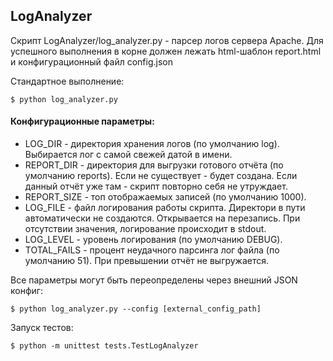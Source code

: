 ## LogAnalyzer

Скрипт LogAnalyzer/log_analyzer.py - парсер логов сервера Apache. 
Для успешного выполнения в корне должен лежать html-шаблон report.html и конфигурационный файл config.json

Стандартное выполнение:

    $ python log_analyzer.py

#### Конфигурационные параметры:

* LOG_DIR - директория хранения логов (по умолчанию log). Выбирается лог с самой свежей датой в имени.
* REPORT_DIR - директория для выгрузки готового отчёта (по умолчанию reports). Если не существует - будет создана. Если данный отчёт уже там - скрипт повторно себя не утруждает.
* REPORT_SIZE - топ отображаемых записей (по умолчанию 1000).
* LOG_FILE - файл логирования работы скрипта. Директори в пути автоматически не создаются. Открывается на  перезапись. При отсутствии значения, логирование происходит в stdout. 
* LOG_LEVEL - уровень логирования (по умолчанию DEBUG).
* TOTAL_FAILS - процент неудачного парсинга лог файла (по умолчанию 51). При превышении отчёт не выгружается. 

Все параметры могут быть переопределены через внешний JSON конфиг:

    $ python log_analyzer.py --config [external_config_path]

Запуск тестов:

    $ python -m unittest tests.TestLogAnalyzer
	
